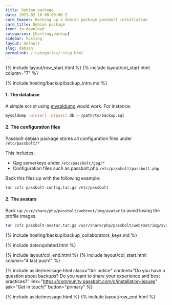 ```yaml
---
title: Debian package
date: 2021-02-10 00:00:00 Z
card_teaser: Backing up a debian package passbolt installation
card_title: Debian package
icon: fa-download
categories: [hosting,backup]
sidebar: hosting
layout: default
slug: debian
permalink: /:categories/:slug.html
---
```


{% include layout/row_start.html %}
{% include layout/col_start.html column="7" %}

{% include hosting/backup/backup_intro.md %}

#### 1. The database

A simple script using [mysqldump](https://mariadb.com/kb/en/mariadb/mysqldump/)
would work. For instance:

```bash
mysqldump -u[user] -p[pass] db > /path/to/backup.sql
```

#### 2. The configuration files

Passbolt debian package stores all configuration files under `/etc/passbolt/*`

This includes:
  - Gpg serverkeys under `/etc/passbolt/gpg/*`
  - Configuration files such as passbolt.php `/etc/passbolt/passbolt.php`

Back this files up with the following example:

```bash
tar cvfz passbolt-config.tar.gz /etc/passbolt
```

#### 2. The avatars

Back up `/usr/share/php/passbolt/webroot/img/avatar` to avoid losing
the profile images.

```bash
tar cvfz passbolt-avatar.tar.gz /usr/share/php/passbolt/webroot/img/avatar
```

{% include hosting/backup/backup_collaborators_keys.md %}

{% include date/updated.html %}

{% include layout/col_end.html %}
{% include layout/col_start.html column="4 last push1" %}

{% include aside/message.html
    class="tldr notice"
    content="Do you have a question about backups? Do you want to share your experience and best practices?"
    link="https://community.passbolt.com/c/installation-issues"
    ask="Get in touch!"
    button="primary"
%}


{% include aside/message.html %}
{% include layout/row_end.html %}
